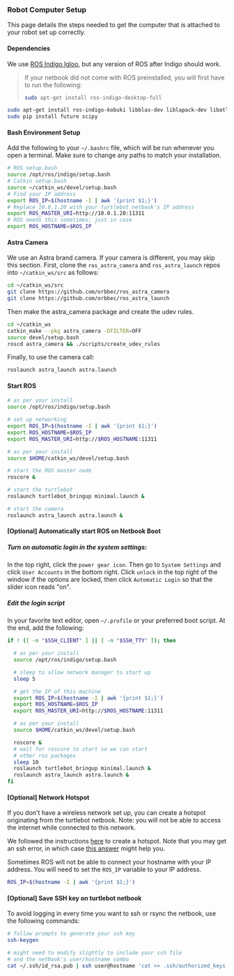 ### Robot Computer Setup
This page details the steps needed to get the computer that is attached to your robot set up correctly. 

#### Dependencies
We use [ROS Indigo Igloo](http://wiki.ros.org/indigo), but any version of ROS after Indigo should work.
> If your netbook did not come with ROS preinstalled, you will first have to run the following:
> ```bash
> sudo apt-get install ros-indigo-desktop-full
> ```
```bash
sudo apt-get install ros-indigo-kobuki libblas-dev liblapack-dev libatlas-base-dev gfortran
sudo pip install future scipy
```

#### Bash Environment Setup
Add the following to your `~/.bashrc` file, which will be run whenever you open a terminal. Make sure to change any paths to match your installation.

```bash
# ROS setup.bash
source /opt/ros/indigo/setup.bash
# Catkin setup.bash
source ~/catkin_ws/devel/setup.bash
# Find your IP address
export ROS_IP=$(hostname -I | awk '{print $1;}')
# Replace 10.0.1.20 with your turtlebot netbook's IP address
export ROS_MASTER_URI=http://10.0.1.20:11311
# ROS needs this sometimes; just in case
export ROS_HOSTNAME=$ROS_IP
```

#### Astra Camera
We use an Astra brand camera. If your camera is different, you may skip this section.
First, clone the `ros_astra_camera` and `ros_astra_launch` repos into `~/catkin_ws/src` as follows: 
```bash
cd ~/catkin_ws/src
git clone https://github.com/orbbec/ros_astra_camera
git clone https://github.com/orbbec/ros_astra_launch
```
Then make the astra_camera package and create the udev rules.
```bash
cd ~/catkin_ws
catkin_make --pkg astra_camera -DFILTER=OFF
source devel/setup.bash
roscd astra_camera && ./scripts/create_udev_rules
```

Finally, to use the camera call:
```bash
roslaunch astra_launch astra.launch
```

#### Start ROS
```bash
# as per your install
source /opt/ros/indigo/setup.bash

# set up networking 
export ROS_IP=$(hostname -I | awk '{print $1;}')
export ROS_HOSTNAME=$ROS_IP
export ROS_MASTER_URI=http://$ROS_HOSTNAME:11311

# as per your install
source $HOME/catkin_ws/devel/setup.bash

# start the ROS master node
roscore &

# start the turtlebot
roslaunch turtlebot_bringup minimal.launch &

# start the camera
roslaunch astra_launch astra.launch &
```
#### [Optional] Automatically start ROS on Netbook Boot

##### Turn on automatic login in the system settings:
In the top right, click the `power gear icon`. Then go to `System Settings` and click `User Accounts` in the bottom right. Click `unlock` in the top right of the window if the options are locked, then click `Automatic Login` so that the slider icon reads "on".

##### Edit the login script
In your favorite text editor, open `~/.profile` or your preferred boot script. At the end, add the following:
```bash
if ! ([ -n "$SSH_CLIENT" ] || [ -n "$SSH_TTY" ]); then  

  # as per your install
  source /opt/ros/indigo/setup.bash

  # sleep to allow network manager to start up
  sleep 5

  # get the IP of this machine
  export ROS_IP=$(hostname -I | awk '{print $1;}')
  export ROS_HOSTNAME=$ROS_IP
  export ROS_MASTER_URI=http://$ROS_HOSTNAME:11311

  # as per your install
  source $HOME/catkin_ws/devel/setup.bash

  roscore &
  # wait for roscore to start so we can start
  # other ros packages
  sleep 10 
  roslaunch turtlebot_bringup minimal.launch &
  roslaunch astra_launch astra.launch &
fi

```


#### [Optional] Network Hotspot
If you don't have a wireless network set up, you can create a hotspot originating from the turtlebot netbook. Note: you will not be able to access the internet while connected to this network.

We followed the instructions [here](https://askubuntu.com/questions/318973/how-do-i-create-a-wifi-hotspot-sharing-wireless-internet-connection-single-adap/609199#609199) to create a hotspot. Note that you may get an ssh error, in which case [this answer](https://askubuntu.com/questions/30080/how-to-solve-connection-refused-errors-in-ssh-connection) might help you.

Sometimes ROS will not be able to connect your hostname with your IP address. You will need to set the `ROS_IP` variable to your IP address.
```bash
ROS_IP=$(hostname -I | awk '{print $1;}')
```


#### [Optional] Save SSH key on turtlebot netbook
To avoid logging in every time you want to ssh or rsync the netbook, use the following commands:
```bash
# follow prompts to generate your ssh key
ssh-keygen

# might need to modify slightly to include your ssh file
# and the netbook's user/hostname combo
cat ~/.ssh/id_rsa.pub | ssh user@hostname 'cat >> .ssh/authorized_keys'
```
